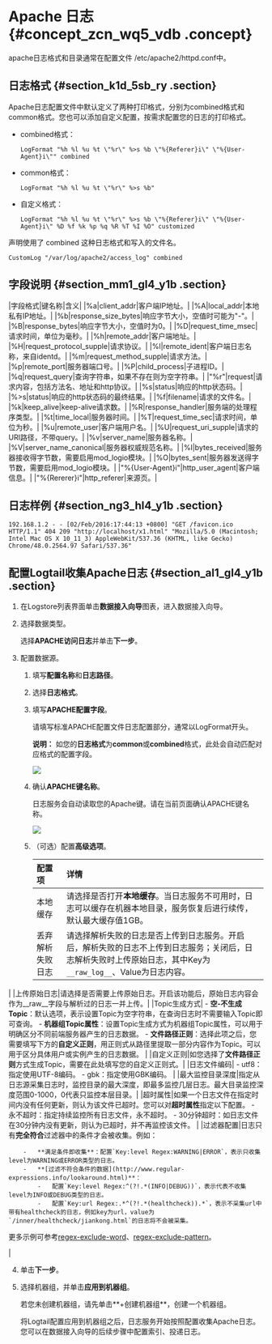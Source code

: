# Apache 日志 {#concept_zcn_wq5_vdb .concept}

apache日志格式和目录通常在配置文件 /etc/apache2/httpd.conf中。

## 日志格式 {#section_k1d_5sb_ry .section}

Apache日志配置文件中默认定义了两种打印格式，分别为combined格式和common格式。您也可以添加自定义配置，按需求配置您的日志的打印格式。

-   combined格式：

    ```
    LogFormat "%h %l %u %t \"%r\" %>s %b \"%{Referer}i\" \"%{User-Agent}i\"" combined
    ```

-   common格式：

    ```
    LogFormat "%h %l %u %t \"%r\" %>s %b" 
    ```

-   自定义格式：

    ```
    LogFormat "%h %l %u %t \"%r\" %>s %b \"%{Referer}i\" \"%{User-Agent}i\" %D %f %k %p %q %R %T %I %O" customized
    ```


声明使用了 combined 这种日志格式和写入的文件名。

```
CustomLog "/var/log/apache2/access_log" combined
```

## 字段说明 {#section_mm1_gl4_y1b .section}

|字段格式|键名称|含义|
|%a|client\_addr|客户端IP地址。|
|%A|local\_addr|本地私有IP地址。|
|%b|response\_size\_bytes|响应字节大小，空值时可能为"-"。|
|%B|response\_bytes|响应字节大小，空值时为0。|
|%D|request\_time\_msec|请求时间，单位为毫秒。|
|%h|remote\_addr|客户端地址。|
|%H|request\_protocol\_supple|请求协议。|
|%l|remote\_ident|客户端日志名称，来自identd。|
|%m|request\_method\_supple|请求方法。|
|%p|remote\_port|服务器端口号。|
|%P|child\_process|子进程ID。|
|%q|request\_query|查询字符串，如果不存在则为空字符串。|
|"%r"|request|请求内容，包括方法名、地址和http协议。|
|%s|status|响应的http状态码。|
|%\>s|status|响应的http状态码的最终结果。|
|%f|filename|请求的文件名。|
|%k|keep\_alive|keep-alive请求数。|
|%R|response\_handler|服务端的处理程序类型。|
|%t|time\_local|服务器时间。|
|%T|request\_time\_sec|请求时间，单位为秒。|
|%u|remote\_user|客户端用户名。|
|%U|request\_uri\_supple|请求的URI路径，不带query。|
|%v|server\_name|服务器名称。|
|%V|server\_name\_canonical|服务器权威规范名称。|
|%I|bytes\_received|服务器接收得字节数，需要启用mod\_logio模块。|
|%O|bytes\_sent|服务器发送得字节数，需要启用mod\_logio模块。|
|"%\{User-Agent\}i"|http\_user\_agent|客户端信息。|
|"%\{Rererer\}i"|http\_referer|来源页。|

## 日志样例 {#section_ng3_hl4_y1b .section}

```
192.168.1.2 - - [02/Feb/2016:17:44:13 +0800] "GET /favicon.ico HTTP/1.1" 404 209 "http://localhost/x1.html" "Mozilla/5.0 (Macintosh; Intel Mac OS X 10_11_3) AppleWebKit/537.36 (KHTML, like Gecko) Chrome/48.0.2564.97 Safari/537.36" 
```

## 配置Logtail收集Apache日志 {#section_al1_gl4_y1b .section}

1.  在Logstore列表界面单击**数据接入向导**图表，进入数据接入向导。
2.  选择数据类型。

    选择**APACHE访问日志**并单击**下一步**。

3.  配置数据源。

    1.  填写**配置名称**和**日志路径**。
    2.  选择**日志格式**。
    3.  填写**APACHE配置字段**。

        请填写标准APACHE配置文件日志配置部分，通常以LogFormat开头。

        **说明：** 如您的**日志格式**为**common**或**combined**格式，此处会自动匹配对应格式的配置字段。

        ![](http://static-aliyun-doc.oss-cn-hangzhou.aliyuncs.com/assets/img/17637/15382070239380_zh-CN.png)

    4.  确认**APACHE键名称**。

        日志服务会自动读取您的Apache键。请在当前页面确认APACHE键名称。

        ![](http://static-aliyun-doc.oss-cn-hangzhou.aliyuncs.com/assets/img/17637/15382070239381_zh-CN.png)

    5.  （可选）配置**高级选项**。

        |配置项|详情|
        |:--|:-|
        |本地缓存|请选择是否打开**本地缓存**。当日志服务不可用时，日志可以缓存在机器本地目录，服务恢复后进行续传，默认最大缓存值1GB。|
        |丢弃解析失败日志|请选择解析失败的日志是否上传到日志服务。开启后，解析失败的日志不上传到日志服务；关闭后，日志解析失败时上传原始日志，其中Key为`__raw_log__`、Value为日志内容。

|
        |上传原始日志|请选择是否需要上传原始日志。开启该功能后，原始日志内容会作为\_\_raw\_\_字段与解析过的日志一并上传。|
        |Topic生成方式|         -   **空-不生成Topic**：默认选项，表示设置Topic为空字符串，在查询日志时不需要输入Topic即可查询。
        -   **机器组Topic属性**：设置Topic生成方式为机器组Topic属性，可以用于明确区分不同前端服务器产生的日志数据。
        -   **文件路径正则**：选择此项之后，您需要填写下方的**自定义正则**，用正则式从路径里提取一部分内容作为Topic。可以用于区分具体用户或实例产生的日志数据。
 |
        |自定义正则|如您选择了**文件路径正则**方式生成Topic，需要在此处填写您的自定义正则式。|
        |日志文件编码|         -   utf8：指定使用UTF-8编码。
        -   gbk：指定使用GBK编码。
 |
        |最大监控目录深度|指定从日志源采集日志时，监控目录的最大深度，即最多监控几层日志。最大目录监控深度范围0-1000，0代表只监控本层目录。|
        |超时属性|如果一个日志文件在指定时间内没有任何更新，则认为该文件已超时。您可以对**超时属性**指定以下配置。        -   永不超时：指定持续监控所有日志文件，永不超时。
        -   30分钟超时：如日志文件在30分钟内没有更新，则认为已超时，并不再监控该文件。
|
        |过滤器配置|日志只有**完全符合**过滤器中的条件才会被收集。例如：

        -   **满足条件即收集**：配置`Key:level Regex:WARNING|ERROR`，表示只收集level为WARNING或ERROR类型的日志。
        -   **[过滤不符合条件的数据](http://www.regular-expressions.info/lookaround.html)**：
            -   配置`Key:level Regex:^(?!.*(INFO|DEBUG))`，表示代表不收集level为INFO或DEBUG类型的日志。
            -   配置`Key:url Regex:.*^(?!.*(healthcheck)).*`，表示不采集url中带有healthcheck的日志，例如key为url，value为`/inner/healthcheck/jiankong.html`的日志将不会被采集。
更多示例可参考[regex-exclude-word](https://stackoverflow.com/questions/2404010/match-everything-except-for-specified-strings)、[regex-exclude-pattern](https://stackoverflow.com/questions/2078915/a-regular-expression-to-exclude-a-word-string)。

|

4.  单击**下一步**。
5.  选择机器组，并单击**应用到机器组**。

    若您未创建机器组，请先单击**+创建机器组**，创建一个机器组。

    将Logtail配置应用到机器组之后，日志服务开始按照配置收集Apache日志。您可以在数据接入向导的后续步骤中配置索引、投递日志。


